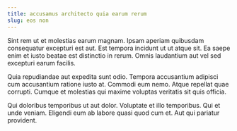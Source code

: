 ```yaml
---
title: accusamus architecto quia earum rerum
slug: eos non
---
```


Sint rem ut et molestias earum magnam. Ipsam aperiam quibusdam consequatur excepturi est aut. Est tempora incidunt ut ut atque sit. Ea saepe enim et iusto beatae est distinctio in rerum. Omnis laudantium aut vel sed excepturi earum facilis.

Quia repudiandae aut expedita sunt odio. Tempora accusantium adipisci cum accusantium ratione iusto at. Commodi eum nemo. Atque repellat quae corrupti. Cumque et molestias qui maxime voluptas veritatis sit quis officia.

Qui doloribus temporibus ut aut dolor. Voluptate et illo temporibus. Qui et unde veniam. Eligendi eum ab labore quasi quod cum et. Aut qui pariatur provident.
